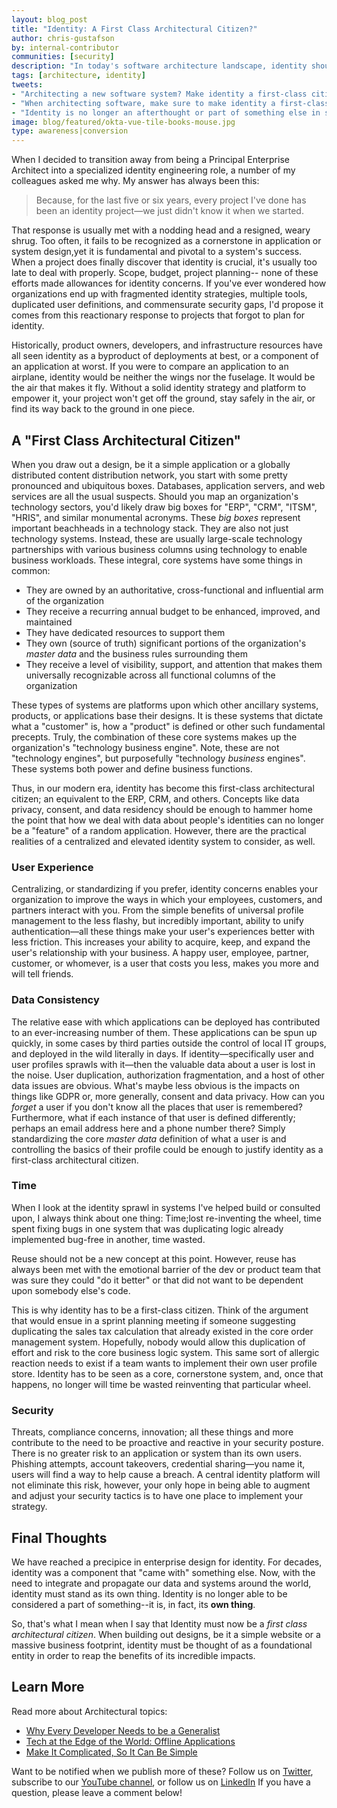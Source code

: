 ```yaml
---
layout: blog_post
title: "Identity: A First Class Architectural Citizen?"
author: chris-gustafson
by: internal-contributor
communities: [security]
description: "In today's software architecture landscape, identity should be considered a first-class architectural citizen."
tags: [architecture, identity]
tweets:
- "Architecting a new software system? Make identity a first-class citizen in your architecture!"
- "When architecting software, make sure to make identity a first-class citizen!"
- "Identity is no longer an afterthought or part of something else in software systems. Make it a first-class citizen!"
image: blog/featured/okta-vue-tile-books-mouse.jpg
type: awareness|conversion
---
```


When I decided to transition away from being a Principal Enterprise Architect into a specialized identity engineering role, a number of my colleagues asked me why.   My answer has always been this: 
> Because, for the last five or six years, every project I've done has been an identity project—we just didn't know it when we started.

That response is usually met with a nodding head and a resigned, weary shrug.   Too often, it fails to be recognized as a cornerstone in application or system design,yet it is fundamental and pivotal to a system's success. When a project does finally discover that identity is crucial, it's usually too late to deal with properly.  Scope, budget, project planning-- none of these efforts made allowances for identity concerns. If you've ever wondered how organizations end up with fragmented identity strategies, multiple tools, duplicated user definitions, and commensurate security gaps, I'd propose it comes from this reactionary response to projects that forgot to plan for identity.

Historically, product owners, developers, and infrastructure resources have all seen identity as a byproduct of deployments at best, or a component of an application at worst. If you were to compare an application to an airplane, identity would be neither the wings nor the fuselage.  It would be the air that makes it fly.  Without a solid identity strategy and platform to empower it, your project won't get off the ground, stay safely in the air, or find its way back to the ground in one piece.

## A "First Class Architectural Citizen"

When you draw out a design, be it a simple application or a globally distributed content distribution network, you start with some pretty pronounced and ubiquitous boxes.   Databases, application servers, and web services are all the usual suspects.   Should you map an organization's technology sectors, you'd likely draw big boxes for "ERP", "CRM", "ITSM", "HRIS", and similar monumental acronyms.   These _big boxes_ represent important beachheads in a technology stack.  They are also not just technology systems.  Instead, these are usually large-scale technology partnerships with various business columns using technology to enable business workloads.  These integral, core systems have some things in common:

 - They are owned by an authoritative, cross-functional and influential arm of the organization
 - They receive a recurring annual budget to be enhanced, improved, and maintained 
 - They have dedicated resources to support them 
 - They own (source of truth) significant portions of the organization's *master data* and the business rules surrounding them
 - They receive a level of visibility, support, and attention that makes them universally recognizable across all functional columns of the organization
 
These types of systems are platforms upon which other ancillary systems, products, or applications base their designs.  It is these systems that dictate what a "customer" is, how a "product" is defined or other such fundamental precepts.   Truly, the combination of these core systems makes up the organization's "technology business engine".  Note, these are not "technology engines", but purposefully "technology _business_ engines".  These systems both power and define business functions. 

Thus, in our modern era, identity has become this first-class architectural citizen; an equivalent to the ERP, CRM, and others.  Concepts like data privacy, consent, and data residency should be enough to hammer home the point that how we deal with data about people's identities can no longer be a "feature" of a random application.  However, there are the practical realities of a centralized and elevated identity system to consider, as well.

### User Experience

Centralizing, or standardizing if you prefer, identity concerns enables your organization to improve the ways in which your employees, customers, and partners interact with you.   From the simple benefits of universal profile management to the less flashy, but incredibly important, ability to unify authentication—all these things make your user's experiences better with less friction.   This increases your ability to acquire, keep, and expand the user's relationship with your business.  A happy user, employee, partner, customer, or whomever, is a user that costs you less, makes you more and will tell friends.

### Data Consistency

The relative ease with which applications can be deployed has contributed to an ever-increasing number of them.   These applications can be spun up quickly, in some cases by third parties outside the control of local IT groups, and deployed in the wild literally in days.   If identity—specifically user and user profiles sprawls with it—then the valuable data about a user is lost in the noise.   User duplication, authorization fragmentation, and a host of other data issues are obvious.  What's maybe less obvious is the impacts on things like GDPR or, more generally, consent and data privacy.  How can you *forget* a user if you don't know all the places that user is remembered?  Furthermore, what if each instance of that user is defined differently; perhaps an email address here and a phone number there?   Simply standardizing the core *master data* definition of what a user is and controlling the basics of their profile could be enough to justify identity as a first-class architectural citizen.

### Time 

When I look at the identity sprawl in systems I've helped build or consulted upon, I always think about one thing: Time;lost re-inventing the wheel, time spent fixing bugs in one system that was duplicating logic already implemented bug-free in another, time wasted.

Reuse should not be a new concept at this point.  However, reuse has always been met with the emotional barrier of the dev or product team that was sure they could "do it better" or that did not want to be dependent upon somebody else's code.

This is why identity has to be a first-class citizen.  Think of the argument that would ensue in a sprint planning meeting if someone suggesting duplicating the sales tax calculation that already existed in the core order management system.  Hopefully, nobody would allow this duplication of effort and risk to the core business logic system.   This same sort of allergic reaction needs to exist if a team wants to implement their own user profile store.   Identity has to be seen as a core, cornerstone system, and, once that happens, no longer will time be wasted reinventing that particular wheel.

### Security

Threats, compliance concerns, innovation; all these things and more contribute to the need to be proactive and reactive in your security posture.  There is no greater risk to an application or system than its own users.  Phishing attempts, account takeovers, credential sharing—you name it, users will find a way to help cause a breach.   A central identity platform will not eliminate this risk, however, your only hope in being able to augment and adjust your security tactics is to have one place to implement your strategy.

## Final Thoughts

We have reached a precipice in enterprise design for identity.   For decades, identity was a component that "came with" something else.  Now, with the need to integrate and propagate our data and systems around the world, identity must stand as its own thing.  Identity is no longer able to be considered a part of something--it is, in fact, its **own thing**.

So, that's what I mean when I say that Identity must now be a _first class architectural citizen_.  When building out designs, be it a simple website or a massive business footprint, identity must be thought of as a foundational entity in order to reap the benefits of its incredible impacts.

## Learn More

Read more about Architectural topics: 

-   [Why Every Developer Needs to be a Generalist](https://developer.okta.com/blog/2019/11/26/developer-generalist-vs-specialist)
-   [Tech at the Edge of the World: Offline Applications](https://developer.okta.com/blog/2020/02/10/tech-at-the-edge-of-the-world-antarctica-offline-apps)
-   [Make It Complicated, So It Can Be Simple](https://developer.okta.com/blog/2020/04/13/make-it-complicated-so-it-can-be-simple)

Want to be notified when we publish more of these? Follow us on [Twitter](https://twitter.com/oktadev), subscribe to our [YouTube channel](https://youtube.com/c/oktadev), or follow us on [LinkedIn](https://www.linkedin.com/company/oktadev) If you have a question, please leave a comment below!
